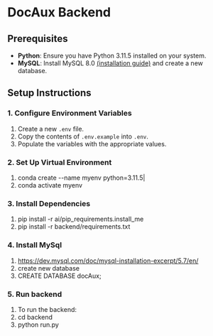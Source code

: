 # DocAux Backend

## Prerequisites

- **Python**: Ensure you have Python 3.11.5 installed on your system.
- **MySQL**: Install MySQL 8.0 [(installation guide)](https://dev.mysql.com/doc/mysql-installation-excerpt/8.0/en/) and create a new database.

## Setup Instructions

### 1. Configure Environment Variables

1. Create a new `.env` file.
2. Copy the contents of `.env.example` into `.env`.
3. Populate the variables with the appropriate values.

### 2. Set Up Virtual Environment

1. conda create --name myenv python=3.11.5|
2. conda activate myenv

### 3. Install Dependencies

1. pip install -r ai/pip_requirements.install_me
2. pip install -r backend/requirements.txt

### 4. Install MySql

1. https://dev.mysql.com/doc/mysql-installation-excerpt/5.7/en/
2. create new database
3. CREATE DATABASE docAux;

### 5. Run backend

1. To run the backend:
2. cd backend
3. python run.py
